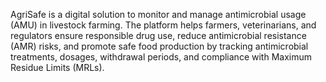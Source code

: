 AgriSafe is a digital solution to monitor and manage antimicrobial usage (AMU) in livestock farming.
The platform helps farmers, veterinarians, and regulators ensure responsible drug use, reduce antimicrobial resistance (AMR) risks, and promote safe food production by tracking antimicrobial treatments, dosages, withdrawal periods, and compliance with Maximum Residue Limits (MRLs).
